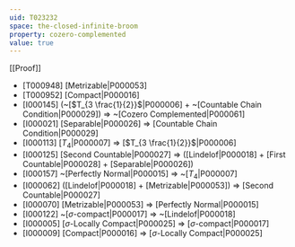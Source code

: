 ```yaml
---
uid: T023232
space: the-closed-infinite-broom
property: cozero-complemented
value: true
---
```

[[Proof]]

* [T000948] [Metrizable|P000053]
* [T000952] [Compact|P000016]
* [I000145] (~[$T_{3 \frac{1}{2}}$|P000006] + ~[Countable Chain Condition|P000029]) => ~[Cozero Complemented|P000061]
* [I000021] [Separable|P000026] => [Countable Chain Condition|P000029]
* [I000113] [$T_4$|P000007] => [$T_{3 \frac{1}{2}}$|P000006]
* [I000125] [Second Countable|P000027] => ([Lindelof|P000018] + [First Countable|P000028] + [Separable|P000026])
* [I000157] ~[Perfectly Normal|P000015] => ~[$T_4$|P000007]
* [I000062] ([Lindelof|P000018] + [Metrizable|P000053]) => [Second Countable|P000027]
* [I000070] [Metrizable|P000053] => [Perfectly Normal|P000015]
* [I000122] ~[$\sigma$-compact|P000017] => ~[Lindelof|P000018]
* [I000005] [$\sigma$-Locally Compact|P000025] => [$\sigma$-compact|P000017]
* [I000009] [Compact|P000016] => [$\sigma$-Locally Compact|P000025]

